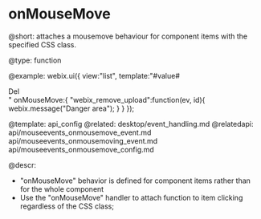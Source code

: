 onMouseMove
=============

@short: attaches a mousemove behaviour for component items with the specified CSS class. 

@type: function

@example:
webix.ui({
    view:"list",
    template:"#value# <div class='webix_remove_upload'>Del</div>"
    onMouseMove:{
        "webix_remove_upload":function(ev, id){
              webix.message("Danger area");
        }
    }
});

@template:	api_config
@related:
	desktop/event_handling.md
@relatedapi:
	api/mouseevents_onmousemove_event.md
	api/mouseevents_onmousemoving_event.md
    api/mouseevents_onmousemove_config.md

@descr:

- "onMouseMove" behavior is defined for component items rather than for the whole component
- Use the "onMouseMove" handler to attach function to item clicking regardless of the CSS class; 

